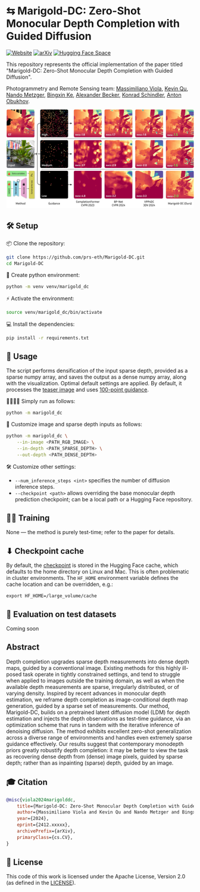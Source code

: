 # ⇆ Marigold-DC: Zero-Shot Monocular Depth Completion with Guided Diffusion

[![Website](https://img.shields.io/badge/%F0%9F%8C%BC%20Project%20-Website-blue)](https://marigolddepthcompletion.github.io)
[![arXiv](https://img.shields.io/badge/arXiv-PDF-b31b1b)](http://arxiv.org/abs/2412.xxxxx)
[![Hugging Face Space](https://img.shields.io/badge/🤗%20Hugging%20Face%20-Space-yellow)](https://huggingface.co/spaces/prs-eth/marigold-dc)

This repository represents the official implementation of the paper titled "Marigold-DC: Zero-Shot Monocular Depth Completion with Guided Diffusion".

Photogrammetry and Remote Sensing team: 
[Massimiliano Viola](https://www.linkedin.com/in/massimiliano-viola/), 
[Kevin Qu](https://www.linkedin.com/in/kevin-qu-b3417621b/), 
[Nando Metzger](https://nandometzger.github.io/), 
[Bingxin Ke](http://www.kebingxin.com/),
[Alexander Becker](https://scholar.google.ch/citations?user=Wle2GmkAAAAJ&hl=en), 
[Konrad Schindler](https://scholar.google.com/citations?user=FZuNgqIAAAAJ&hl=en),
[Anton Obukhov](https://www.obukhov.ai/).

![](doc/teaser.jpg)

## 🛠️ Setup

📦 Clone the repository:
```bash
git clone https://github.com/prs-eth/Marigold-DC.git
cd Marigold-DC
```

🐍 Create python environment:
```bash
python -m venv venv/marigold_dc
```

⚡ Activate the environment:
```bash
source venv/marigold_dc/bin/activate
```

💻 Install the dependencies:
```bash
pip install -r requirements.txt
```

## 🚀 Usage

The script performs densification of the input sparse depth, provided as a sparse numpy array, 
and saves the output as a dense numpy array, along with the visualization. 
Optimal default settings are applied.
By default, it processes the [teaser image](data/image.png) and uses [100-point guidance](data/sparse_100.npy). 

🏃🏻‍♂️‍➡️ Simply run as follows:
```bash
python -m marigold_dc
```

🧩 Customize image and sparse depth inputs as follows:
```bash
python -m marigold_dc \
    --in-image <PATH_RGB_IMAGE> \
    --in-depth <PATH_SPARSE_DEPTH> \
    --out-depth <PATH_DENSE_DEPTH>
```

🛠️ Customize other settings:
- `--num_inference_steps <int>` specifies the number of diffusion inference steps.
- `--checkpoint <path>` allows overriding the base monocular depth prediction checkpoint; can be a local path or a Hugging Face repository.

## 🏋️‍♂️ Training

None — the method is purely test-time; refer to the paper for details.

## ⬇ Checkpoint cache
By default, the [checkpoint](https://huggingface.co/prs-eth/marigold-depth-v1-0) is stored in the Hugging Face cache, 
which defaults to the home directory on Linux and Mac. 
This is often problematic in cluster environments.
The `HF_HOME` environment variable defines the cache location and can be overridden, e.g.:

```
export HF_HOME=/large_volume/cache
```

## 🦿 Evaluation on test datasets
Coming soon

## Abstract

Depth completion upgrades sparse depth measurements into dense depth maps, guided by a conventional image. 
Existing methods for this highly ill-posed task operate in tightly constrained settings, 
and tend to struggle when applied to images outside the training domain, 
as well as when the available depth measurements are sparse, irregularly distributed, or of varying density. 
Inspired by recent advances in monocular depth estimation, 
we reframe depth completion as image-conditional depth map generation, guided by a sparse set of measurements. 
Our method, Marigold-DC, builds on a pretrained latent diffusion model (LDM) for depth estimation and injects 
the depth observations as test-time guidance, via an optimization scheme that runs in tandem with the iterative 
inference of denoising diffusion. The method exhibits excellent zero-shot generalization across a diverse range 
of environments and handles even extremely sparse guidance effectively. Our results suggest that contemporary 
monodepth priors greatly robustify depth completion: it may be better to view the task as recovering dense depth 
from (dense) image pixels, guided by sparse depth; rather than as inpainting (sparse) depth, guided by an image.

## 🎓 Citation
```bibtex
@misc{viola2024marigolddc,
    title={Marigold-DC: Zero-Shot Monocular Depth Completion with Guided Diffusion}, 
    author={Massimiliano Viola and Kevin Qu and Nando Metzger and Bingxin Ke and Alexander Becker and Konrad Schindler and Anton Obukhov},
    year={2024},
    eprint={2412.xxxxx},
    archivePrefix={arXiv},
    primaryClass={cs.CV},
}
```

## 🎫 License

This code of this work is licensed under the Apache License, Version 2.0 (as defined in the [LICENSE](LICENSE.txt)).
